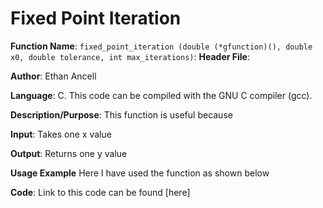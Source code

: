 # Fixed Point Iteration
**Function Name**: ```fixed_point_iteration (double (*gfunction)(), double x0, double tolerance, int max_iterations)```:
**Header File**:

**Author**: Ethan Ancell

**Language**: C. This code can be compiled with the GNU C compiler (gcc).

**Description/Purpose**: This function is useful because

**Input**: Takes one x value

**Output**: Returns one y value

**Usage Example** Here I have used the function as shown below

**Code**: Link to this code can be found [here]
